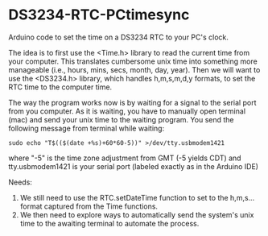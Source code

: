 DS3234-RTC-PCtimesync
=====================

Arduino code to set the time on a DS3234 RTC to your PC's clock.

The idea is to first use the <Time.h> library to read the current time from your computer. This translates cumbersome unix time into something more manageable (i.e., hours, mins, secs, month, day, year). Then we will want to use the <DS3234.h> library, which handles h,m,s,m,d,y formats, to set the RTC time to the computer time.

The way the program works now is by waiting for a signal to the serial port from you computer. As it is waiting, you have to manually open terminal (mac) and send your unix time to the waiting program. You send the following message from terminal while waiting:

	sudo echo "T$(($(date +%s)+60*60-5))" >/dev/tty.usbmodem1421

where "-5" is the time zone adjustment from GMT (-5 yields CDT)
and tty.usbmodem1421 is your serial port (labeled exactly as in the Arduino IDE)

Needs:
1. We still need to use the RTC.setDateTime function to set to the h,m,s... format captured from the Time functions.
2. We then need to explore ways to automatically send the system's unix time to the awaiting terminal to automate the process.